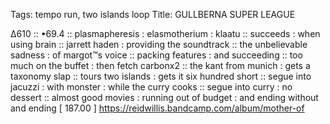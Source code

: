 Tags: tempo run, two islands loop
Title: GULLBERNA SUPER LEAGUE
  
∆610 :: •69.4 :: plasmapheresis : elasmotherium : klaatu :: succeeds : when using brain :: jarrett haden : providing the soundtrack :: the unbelievable sadness : of margot™s voice ::  packing features : and succeeding :: too much on the buffet : then fetch carbonx2 :: the kant from munich : gets a taxonomy slap :: tours two islands : gets it six hundred short :: segue into jacuzzi : with monster : while the curry cooks :: segue into curry : no dessert :: almost good movies : running out of budget : and ending without and ending
[ 187.00 ]
<https://reidwillis.bandcamp.com/album/mother-of>
